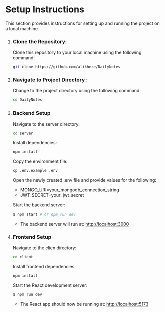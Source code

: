 # Setup Instructions

This section provides instructions for setting up and running the project on a local machine.

1. ### Clone the Repository:

   Clone this repository to your local machine using the following command:

   ```bash
   git clone https://github.com/alikhere/DailyNotes
   ```

2. ### Navigate to Project Directory :

   Change to the project directory using the following command:

   ```bash
   cd DailyNotes
   ```
3. ### Backend Setup
    Navigate to the server directory:
    ```bash
    cd server
    ```
    Install dependencies:
    ```bash
    npm install
    ```
    Copy the environment file:
    ```bash
    cp .env.example .env
    ```
    Open the newly created .env file and provide values for the following:
   - MONGO_URI=your_mongodb_connection_string
   - JWT_SECRET=your_jwt_secret
  
    Start the backend server:
    ```sh
    $ npm start # or npm run dev
    ```
    -   The backend server will run at: [http://localhost:3000](http://localhost:3000)

4. ### Frontend Setup
    Navigate to the clien directory:
    ```bash
    cd client
    ```
    Install frontend dependencies:
    ```bash
    npm install
    ```
    Start the React development server:
    ```sh
    $ npm run dev
    ```
    - The React app should now be running at: [http://localhost:5173](http://localhost:5173)
